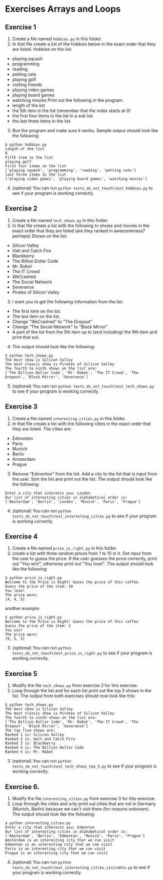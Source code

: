 # Exercises Arrays and Loops

## Exercise 1
1. Create a file named `hobbies.py` in this folder.
2. In that file create a list of the hobbies below in the exact order that they are listed.
Hobbies on the list:
- playing squash
- programming
- reading
- petting cats
- playing golf
- visiting friends
- playing video games
- playing board games
- watching movies
Print out the following in the program.
- length of the list
- the 5th item in the list (remember that the index starts at 0)
- the first four items in the list in a sub list.
- the last three items in the list.
3. Run the program and make sure it works. Sample output should look like the following:
```
$ python hobbies.py
Length of the list
9
Fifth item in the list
playing golf
First four items in the list
['playing squash', 'programming', 'reading', 'petting cats']
last three items in the list
['playing video games', 'playing board games', 'watching movies']
```
4. (optional) You can run `python tests_do_not_touch\test_hobbies.py` to see if your program is working correctly.

## Exercise 2
1. Create a file named `tech_shows.py` in this folder.
2. In that file create a list with the following tv shows and movies in the exact order that they are listed (are they ranked in awesomeness? perhaps)
Shows on the list:
- Silicon Valley
- Halt and Catch Fire
- Blackberry
- The Billion Dollar Code
- Mr. Robot
- The IT Crowd
- WeCrashed
- The Social Network
- Severance
- Pirates of Silicon Valley
3. I want you to get the following information from the list.
- The first item on the list.
- The last item on the list.
- Change "WeCrashed" to "The Dropout"
- Change "The Social Network" to "Black Mirror"
- A part of the list from the 5th item up to (and including) the 9th item and print that out.
4. The output should look like the following:
```
$ python tech_shows.py
The best show is Silicon Valley
The most classic show is Pirates of Silicon Valley
The fourth to ninth shows on the list are:
['The Billion Dollar Code', 'Mr. Robot', 'The IT Crowd', 'The Dropout', 'Black Mirror', 'Severance']
```
5. (optional) You can run `python tests_do_not_touch\test_tech_shows.py` to see if your program is working correctly.


## Exercise 3

1. Create a file named `interesting_cities.py` in this folder.
2. In that file create a list with the following cities in the exact order that they are listed. The cities are:
- Edmonton
- Paris
- Munich
- Berlin
- Amsterdam
- Prague
3. Remove "Edmonton" from the list. Add a city to the list that is input from the user. Sort the list and print out the list. The output should look like the following:
```
Enter a city that interests you: London
Our list of interesting cities in alphabetical order is:
['Amsterdam', 'Berlin', 'London', 'Munich', 'Paris', 'Prague']
```
4. (optional) You can run `python tests_do_not_touch\test_interesting_cities.py` to see if your program is working correctly.

## Exercise 4
1. Create a file named `price_is_right.py` in this folder.
2. create a list with three random prices from 1 to 10 in it. Get input from the user to guess the price. If the user guesses the price correctly, print out "You win!", otherwise print out "You lose!". The output should look like the following:
```
$ python price_is_right.py
Welcome to the Price is Right! Guess the price of this coffee
Guess the price of the item: 10
You lose!
The price were:
[4, 4, 5]
```
another example:
```
$ python price_is_right.py
Welcome to the Price is Right! Guess the price of this coffee
Guess the price of the item: 3
You win!
The price were:
[9, 5, 3]
```
3. (optional) You can run `python tests_do_not_touch\test_price_is_right.py` to see if your program is working correctly.

## Exercise 5 
1. Modify the file `tech_shows.py` from exercise 2 for this exercise. 
2. Loop through the list and for each list print out the top 5 shows in the list. The output from both exercises should now look like this:
```
$ python tech_shows.py
The best show is Silicon Valley
The most classic show is Pirates of Silicon Valley
The fourth to ninth shows on the list are:
['The Billion Dollar Code', 'Mr. Robot', 'The IT Crowd', 'The Dropout', 'Black Mirror', 'Severance']
The top five shows are:
Ranked 1 is: Silicon Valley
Ranked 2 is: Halt and Catch Fire
Ranked 3 is: Blackberry
Ranked 4 is: The Billion Dollar Code
Ranked 5 is: Mr. Robot
```
3. (optional) You can run `python tests_do_not_touch\test_tech_shows_top_5.py` to see if your program is working correctly.


## Exercise 6. 
1. Modify the file `interesting_cities.py` from exercise 3 for this exercise.
2. Loop through the cities and only print out cities that are not in Germany (Munich, Berlin) because we can't visit them (for reasons unknown). The output should look like the following:
```
$ python interesting_cities.py
Enter a city that interests you: Edmonton
Our list of interesting cities in alphabetical order is:
['Amsterdam', 'Berlin', 'Edmonton', 'Munich', 'Paris', 'Prague']
Amsterdam is an interesting city that we can visit
Edmonton is an interesting city that we can visit
Paris is an interesting city that we can visit
Prague is an interesting city that we can visit
```
4. (optional) You can run `python tests_do_not_touch\test_interesting_cities_visitable.py` to see if your program is working correctly.

